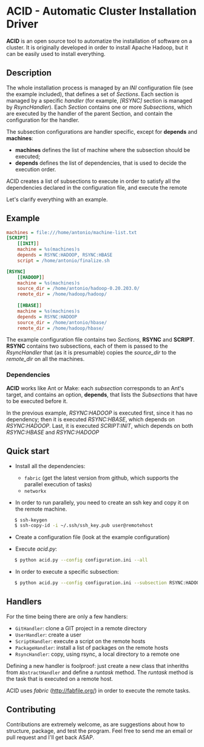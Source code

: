 # ACID - Automatic Cluster Installation Driver


**ACID** is an open source tool to automatize the installation of software on a cluster.
It is originally developed in order to install Apache Hadoop, but it can be easily
used to install everything.

## Description

The whole installation process is managed by an *INI* configuration file (see the
example included), that defines a set of *Sections*.
Each section is managed by a specific *handler* (for example, *[RSYNC]* section is
managed by *RsyncHandler*).
Each *Section* contains one or more *Subsections*, which are executed by the handler of the
parent Section, and contain the configuration for the handler.

The subsection configurations are handler specific, except for **depends** and **machines**:

 - **machines** defines the list of machine where the subsection should be executed;
 - **depends** defines the list of dependencies, that is used to decide the execution order.

ACID creates a list of subsections to execute in order to satisfy all the dependencies
declared in the configuration file, and execute the remote 

Let's clarify everything with an example.
## Example
```ini
machines = file:///home/antonio/machine-list.txt
[SCRIPT]
    [[INIT]]
    machine = %s(machines)s
    depends = RSYNC:HADOOP, RSYNC:HBASE
    script = /home/antonio/finalize.sh

[RSYNC]
    [[HADOOP]]
    machine = %s(machines)s
    source_dir = /home/antonio/hadoop-0.20.203.0/
    remote_dir = /home/hadoop/hadoop/
    
    [[HBASE]]
    machine = %s(machines)s
    depends = RSYNC:HADOOP
    source_dir = /home/antonio/hbase/
    remote_dir = /home/hadoop/hbase/
```
The example configuration file contains two *Sections*, **RSYNC** and **SCRIPT**.
**RSYNC** contains two subsections, each of them is passed to the *RsyncHandler* that (as 
it is presumable) copies the *source_dir* to the *remote_dir* on all the machines.

### Dependencies
**ACID** works like Ant or Make: each *subsection* corresponds to an Ant's target, and 
contains an option, **depends**, that lists the *Subsections* that have to be executed before it.

In the previous example, *RSYNC:HADOOP* is executed first, since it has no dependency; then 
it is executed *RSYNC:HBASE*, which depends on *RSYNC:HADOOP*. Last, it is executed *SCRIPT:INIT*,
which depends on both *RSYNC:HBASE* and *RSYNC:HADOOP*
    

## Quick start
-  Install all the dependencies:
   - `fabric` (get the latest version from github, which supports the parallel execution of tasks)
   - `networkx`

-  In order to run parallely, you need to create an ssh key and copy it on the remote machine.

```bash
   $ ssh-keygen
   $ ssh-copy-id -i ~/.ssh/ssh_key.pub user@remotehost
```

-  Create a configuration file (look at the example configuration)

-  Execute *acid.py*:

```bash
   $ python acid.py --config configuration.ini --all
```

-  In order to execute a specific subsection:

```bash
   $ python acid.py --config configuration.ini --subsection RSYNC:HADOOP_CONFIGURATION
```


## Handlers
For the time being there are only a few handlers:

 - `GitHandler`: clone a GIT project in a remote directory
 - `UserHandler`: create a user
 - `ScriptHandler`: execute a script on the remote hosts
 - `PackageHandler`: install a list of packages on the remote hosts
 - `RsyncHandler`: copy, using rsync, a local directory to a remote one

Defining a new handler is foolproof: just create a new class that inheriths from
`AbstractHandler` and define a *runtask* method. The *runtask* method is the task that is
executed on a remote host.

ACID uses *fabric* (http://fabfile.org/) in order to execute the remote tasks.


Contributing
------------

Contributions are extremely welcome, as are suggestions about how to structure,
package, and test the program. Feel free to send me an email or pull request
and I'll get back ASAP.